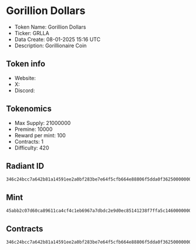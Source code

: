 # Gorillion Dollars

- Token Name: Gorillion Dollars
- Ticker: GRLLA
- Data Create: 08-01-2025 15:16 UTC
- Description: Gorillionaire Coin

## Token info
- Website: 
- X: 
- Discord: 

## Tokenomics
- Max Supply: 21000000
- Premine: 10000
- Reward per mint: 100
- Contracts: 1  
- Difficulty: 420

## Radiant ID
```
346c24bcc7a642b81a14591ee2a0bf283be7e64f5cfb664e88806f5dda0f362500000000
```

## Mint
```
45abb2c07d60ca89611ca4cf4c1eb6967a7dbdc2e9d0ec85141238f7ffa5c14600000000
```

## Contracts

```
346c24bcc7a642b81a14591ee2a0bf283be7e64f5cfb664e88806f5dda0f362500000001
```
